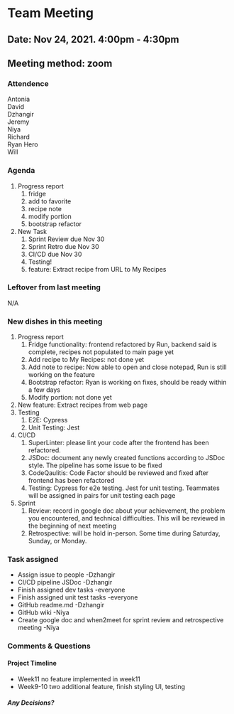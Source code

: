 # Team Meeting
## Date: Nov 24, 2021. 4:00pm - 4:30pm
## Meeting method: zoom

### Attendence
Antonia <br>
David <br>
Dzhangir <br>
Jeremy <br>
Niya <br>
Richard <br>
Ryan Hero <br>
Will <br>

### Agenda
1. Progress report
   1. fridge
   2. add to favorite
   3. recipe note
   4. modify portion
   5. bootstrap refactor
2. New Task
   1. Sprint Review due Nov 30
   2. Sprint Retro due Nov 30
   3. CI/CD due Nov 30
   4. Testing!
   5. feature: Extract recipe from URL to My Recipes

### Leftover from last meeting
N/A

### New dishes in this meeting
1. Progress report
   1. Fridge functionality: frontend refactored by Run, backend said is complete, recipes not populated to main page yet
   2. Add recipe to My Recipes: not done yet
   3. Add note to recipe: Now able to open and close notepad, Run is still working on the feature
   4. Bootstrap refactor: Ryan is working on fixes, should be ready within a few days
   5. Modify portion: not done yet
2. New feature: Extract recipes from web page
3. Testing
   1. E2E: Cypress
   2. Unit Testing: Jest
4. CI/CD
   1. SuperLinter: please lint your code after the frontend has been refactored.
   2. JSDoc: document any newly created functions according to JSDoc style. The pipeline has some issue to be fixed
   3. CodeQaulitis: Code Factor should be reviewed and fixed after frontend has been refactored
   4. Testing: Cypress for e2e testing. Jest for unit testing. Teammates will be assigned in pairs for unit testing each page
5. Sprint
   1. Review: record in google doc about your achievement, the problem you encountered, and technical difficulties. This will be reviewed in the beginning of next meeting
   2. Retrospective: will be hold in-person. Some time during Saturday, Sunday, or Monday.

### Task assigned
* Assign issue to people -Dzhangir
* CI/CD pipeline JSDoc -Dzhangir
* Finish assigned dev tasks -everyone
* Finish assigned unit test tasks -everyone
* GitHub readme.md -Dzhangir
* GitHub wiki -Niya
* Create google doc and when2meet for sprint review and retrospective meeting -Niya

### Comments & Questions

#### Project Timeline
* Week11 no feature implemented in week11
* Week9-10 two additional feature, finish styling UI, testing

##### Any Decisions?